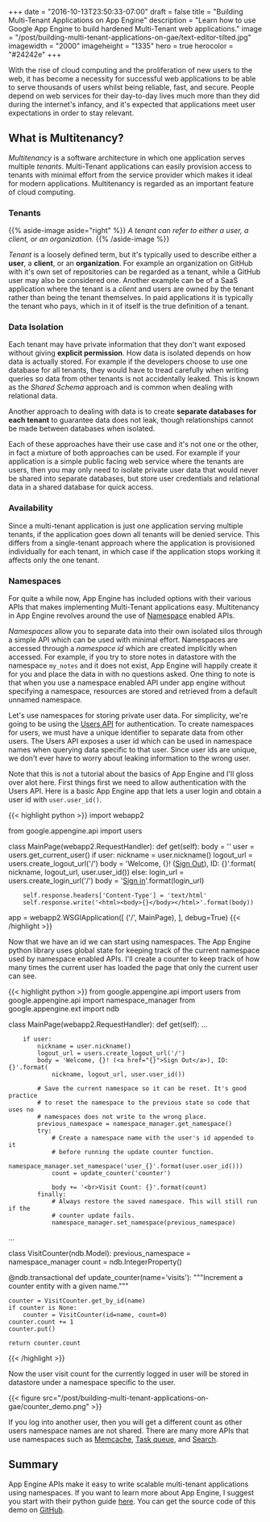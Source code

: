 +++
date = "2016-10-13T23:50:33-07:00"
draft = false
title = "Building Multi-Tenant Applications on App Engine"
description = "Learn how to use Google App Engine to build hardened Multi-Tenant web applications."
image = "/post/building-multi-tenant-applications-on-gae/text-editor-tilted.jpg"
imagewidth = "2000"
imageheight = "1335"
hero = true
herocolor = "#24242e"
+++

With the rise of cloud computing and the proliferation of new users to the web, it has become a
necessity for successful web applications to be able to serve thousands of users whilst being
reliable, fast, and secure. People depend on web services for their day-to-day lives much more than
they did during the internet's infancy, and it's expected that applications meet user expectations
in order to stay relevant.

<!--more-->

## What is Multitenancy?

*Multitenancy* is a software architecture in which one application serves multiple *tenants*.
Multi-Tenant applications can easily provision access to tenants with minimal effort from the
service provider which makes it ideal for modern applications. Multitenancy is regarded as an
important feature of cloud computing.

### Tenants

{{% aside-image aside="right" %}}
*A tenant can refer to either a user, a client, or an organization.*
{{% /aside-image %}}

*Tenant* is a loosely defined term, but it's typically used to describe either a **user**, a
**client**, or an **organization**. For example an organization on GitHub with it's own set of
repositories can be regarded as a tenant, while a GitHub user may also be considered one. Another
example can be of a SaaS application where the tenant is a *client* and users are owned by the
tenant rather than being the tenant themselves. In paid applications it is typically the tenant who
pays, which in it of itself is the true definition of a tenant.

### Data Isolation

Each tenant may have private information that they don't want exposed without giving **explicit
permission**. How data is isolated depends on how data is actually stored. For example if the
developers choose to use one database for all tenants, they would have to tread carefully when
writing queries so data from other tenants is not accidentally leaked. This is known as the *Shared
Schema* approach and is common when dealing with relational data.

Another approach to dealing with data is to create **separate databases for each tenant** to
guarantee data does not leak, though relationships cannot be made between databases when isolated.

Each of these approaches have their use case and it's not one or the other, in fact a mixture of
both approaches can be used. For example if your application is a simple public facing web service
where the tenants are users, then you may only need to isolate private user data that would never be
shared into separate databases, but store user credentials and relational data in a shared database
for quick access.

### Availability

Since a multi-tenant application is just one application serving multiple tenants, if the
application goes down all tenants will be denied service. This differs from a single-tenant approach
where the application is provisioned individually for each tenant, in which case if the application
stops working it affects only the one tenant.

### Namespaces

For quite a while now, App Engine has included options with their various APIs that makes
implementing Multi-Tenant applications easy. Multitenancy in App Engine revolves around the use of
[Namespace](https://cloud.google.com/appengine/docs/python/multitenancy/) enabled APIs.

*Namespaces* allow you to separate data into their own isolated silos through a simple API which can
be used with minimal effort. Namespaces are accessed through a *namespace id* which are created
implicitly when accessed. For example, if you try to store notes in datastore with the namespace
`my_notes` and it does not exist, App Engine will happily create it for you and place the data in
with no questions asked. One thing to note is that when you use a namespace enabled API under app
engine without specifying a namespace, resources are stored and retrieved from a default unnamed
namespace.

Let's use namespaces for storing private user data. For simplicity, we're going to be using the
[Users API](https://cloud.google.com/appengine/docs/python/users/) for authentication. To create
namespaces for users, we must have a unique identifier to separate data from other users. The Users
API exposes a user id which can be used in namespace names when querying data specific to that user.
Since user ids are unique, we don't ever have to worry about leaking information to the wrong user.

Note that this is not a tutorial about the basics of App Engine and I'll gloss over alot here. First
things first we need to allow authentication with the Users API. Here is a basic App Engine app that
lets a user login and obtain a user id with `user.user_id()`.

{{< highlight python >}}
import webapp2

from google.appengine.api import users

class MainPage(webapp2.RequestHandler):
    def get(self):
        body = ''
        user = users.get_current_user()
        if user:
            nickname = user.nickname()
            logout_url = users.create_logout_url('/')
            body = 'Welcome, {}! (<a href="{}">Sign Out</a>), ID: {}'.format(
                nickname, logout_url, user.user_id())
        else:
            login_url = users.create_login_url('/')
            body = '<a href="{}">Sign in</a>'.format(login_url)

        self.response.headers['Content-Type'] = 'text/html'
        self.response.write('<html><body>{}</body></html>'.format(body))

app = webapp2.WSGIApplication([
    ('/', MainPage),
], debug=True)
{{< /highlight >}}

Now that we have an id we can start using namespaces. The App Engine python library uses global
state for keeping track of the current namespace used by namespace enabled APIs. I'll create a
counter to keep track of how many times the current user has loaded the page that only the current
user can see.

{{< highlight python >}}
from google.appengine.api import users
from google.appengine.api import namespace_manager
from google.appengine.ext import ndb

class MainPage(webapp2.RequestHandler):
    def get(self):
        ...

        if user:
            nickname = user.nickname()
            logout_url = users.create_logout_url('/')
            body = 'Welcome, {}! (<a href="{}">Sign Out</a>), ID: {}'.format(
                nickname, logout_url, user.user_id())

            # Save the current namespace so it can be reset. It's good practice
            # to reset the namespace to the previous state so code that uses no
            # namespaces does not write to the wrong place.
            previous_namespace = namespace_manager.get_namespace()
            try:
                # Create a namespace name with the user's id appended to it
                # before running the update counter function.
                namespace_manager.set_namespace('user_{}'.format(user.user_id()))
                count = update_counter('counter')

                body += '<br>Visit Count: {}'.format(count)
            finally:
                # Always restore the saved namespace. This will still run if the
                # counter update fails.
                namespace_manager.set_namespace(previous_namespace)

...

class VisitCounter(ndb.Model):
    previous_namespace = namespace_manager
    count = ndb.IntegerProperty()

@ndb.transactional
def update_counter(name='visits'):
    """Increment a counter entity with a given name."""

    counter = VisitCounter.get_by_id(name)
    if counter is None:
        counter = VisitCounter(id=name, count=0)
    counter.count += 1
    counter.put()

    return counter.count
{{< /highlight >}}

Now the user visit count for the currently logged in user will be stored in datastore under a
namespace specific to the user.

{{< figure src="/post/building-multi-tenant-applications-on-gae/counter_demo.png" >}}

If you log into another user, then you will get a different count as other users namespace names are
not shared. There are many more APIs that use namespaces such as
[Memcache](https://cloud.google.com/appengine/docs/python/multitenancy/multitenancy#Python_Using_namespaces_with_the_Memcache),
[Task queue](https://cloud.google.com/appengine/docs/python/multitenancy/multitenancy#Python_Using_namespaces_with_the_Task_Queue),
and [Search](https://cloud.google.com/appengine/docs/python/multitenancy/multitenancy#Python_Using_namespaces_with_Search).

## Summary

App Engine APIs make it easy to write scalable multi-tenant applications using namespaces. If you
want to learn more about App Engine, I suggest you start with their python guide
[here](https://cloud.google.com/appengine/docs/python/). You can get the source code of this demo on
[GitHub](https://github.com/Reshurum/appengine-namespace-demo).

